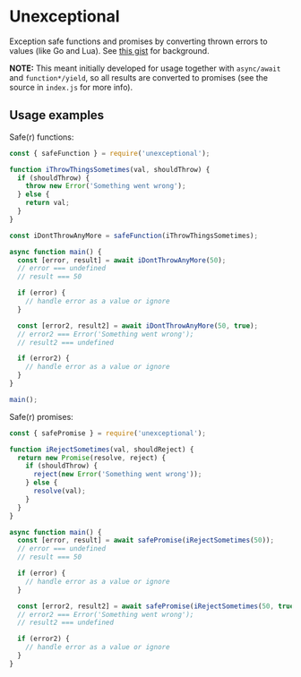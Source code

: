 Unexceptional
=============

Exception safe functions and promises by converting thrown errors to values (like Go and Lua). See [this gist](https://gist.github.com/eiriklv/1fb4af8a268b394ddce5b8e4623bc546) for background.

__NOTE:__ This meant initially developed for usage together with `async/await` and `function*/yield`, so all results are converted to promises (see the source in `index.js` for more info).

## Usage examples

Safe(r) functions:

```js
const { safeFunction } = require('unexceptional');

function iThrowThingsSometimes(val, shouldThrow) {
  if (shouldThrow) {
    throw new Error('Something went wrong');
  } else {
    return val;
  }
}

const iDontThrowAnyMore = safeFunction(iThrowThingsSometimes);

async function main() {
  const [error, result] = await iDontThrowAnyMore(50);
  // error === undefined
  // result === 50

  if (error) {
    // handle error as a value or ignore
  }

  const [error2, result2] = await iDontThrowAnyMore(50, true);
  // error2 === Error('Something went wrong');
  // result2 === undefined

  if (error2) {
    // handle error as a value or ignore
  }
}

main();
```

Safe(r) promises:

```js
const { safePromise } = require('unexceptional');

function iRejectSometimes(val, shouldReject) {
  return new Promise(resolve, reject) {
    if (shouldThrow) {
      reject(new Error('Something went wrong'));
    } else {
      resolve(val);
    }
  }
}

async function main() {
  const [error, result] = await safePromise(iRejectSometimes(50));
  // error === undefined
  // result === 50

  if (error) {
    // handle error as a value or ignore
  }

  const [error2, result2] = await safePromise(iRejectSometimes(50, true));
  // error2 === Error('Something went wrong');
  // result2 === undefined

  if (error2) {
    // handle error as a value or ignore
  }
}
```

